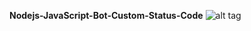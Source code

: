 **Nodejs-JavaScript-Bot-Custom-Status-Code**
![alt tag](https://i.ibb.co/2cqg8bV/Nodejs-Java-Script-Bot-Custom-Status.png)
